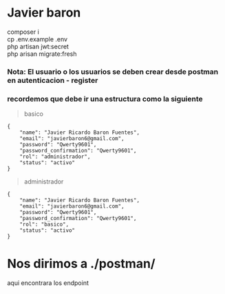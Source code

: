 # Javier baron
composer i <br>
cp .env.example .env <br>
php artisan jwt:secret <br>
php arisan migrate:fresh <br>
### Nota: El usuario o los usuarios se deben crear desde postman en autenticacion - register
### recordemos que debe ir una estructura como la siguiente
> basico
```
{
    "name": "Javier Ricardo Baron Fuentes",
    "email": "javierbaron6@gmail.com",
    "password": "Qwerty9601",
    "password_confirmation": "Qwerty9601",
    "rol": "administrador",
    "status": "activo"
}
```
> administrador
```
{
    "name": "Javier Ricardo Baron Fuentes",
    "email": "javierbaron6@gmail.com",
    "password": "Qwerty9601",
    "password_confirmation": "Qwerty9601",
    "rol": "basico",
    "status": "activo"
}
```
# Nos dirimos a ./postman/
aqui encontrara los endpoint <br>
